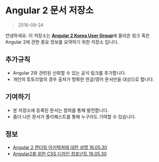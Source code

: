 # Angular 2 문서 저장소 #
> 2016-09-24

안녕하세요. 이 저장소는 [**Angular 2 Korea User Group**](https://www.facebook.com/groups/angularkorea/)에 올라온 링크 혹은 Angular 2에 관한 중요 정보를 요약하기 위한 저장소 입니다.

## 추가규칙 ##

- Angular 2와 관련된 신뢰할 수 있는 공식 링크를 추가합니다.
- 개인의 튜토리얼의 경우 출처가 명확한 한글/영어 문서만을 대상으로 합니다.

## 기여하기 ##

- 본 저장소에 등록된 문서는 참여를 통해 발전합니다. 
- 좀더 나은 문서가 풀리퀘스트를 통해 누구라도 기여할 수 있습니다.

## 정보 ##

- [Angular 2 랜더링 아키텍쳐에 대한 설명 16.05.30](https://docs.google.com/document/d/1M9FmT05Q6qpsjgvH1XvCm840yn2eWEg0PMskSQz7k4E/edit)	
- [Angular2를 위한 CSS 디자인 컴포넌트 16.05.30](https://github.com/angular/material2/blob/master/CHANGELOG.md)

